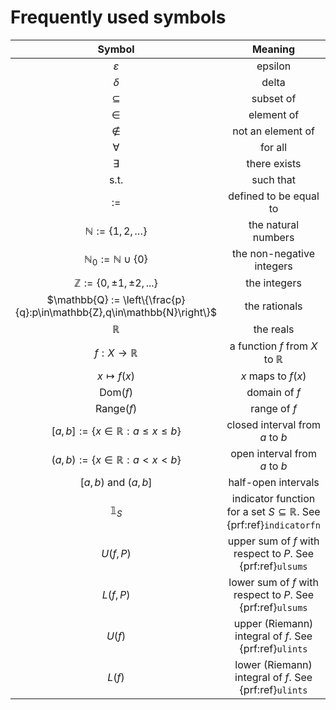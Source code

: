 # Frequently used symbols

| Symbol | Meaning |
| :---: | :---: |
| $\varepsilon$ | epsilon |
| $\delta$ | delta |
| $\subseteq$ | subset of |
| $\in$ | element of |
| $\notin$ | not an element of |
| $\forall$ | for all |
| $\exists$ | there exists |
| s.t. | such that |
| $:=$ | defined to be equal to |
| $\mathbb{N} := \{1,2,\ldots\}$ | the natural numbers |
| $\mathbb{N}_0 := \mathbb{N}\cup\{0\}$ | the non-negative integers |
| $\mathbb{Z} := \{0,\pm 1,\pm 2,...\}$ | the integers |
| $\mathbb{Q} := \left\{\frac{p}{q}:p\in\mathbb{Z},q\in\mathbb{N}\right\}$ | the rationals |
| $\mathbb{R}$ | the reals |
| $f:X\to\mathbb{R}$ | a function $f$ from $X$ to $\mathbb{R}$ |
| $x\mapsto f(x)$ | $x$ maps to $f(x)$ |
| $\text{Dom}(f)$ | domain of $f$ |
| $\text{Range}(f)$ | range of $f$ |
| $[a,b]:=\{x\in\mathbb{R}:a\leq x\leq b\}$ | closed interval from $a$ to $b$ |
| $(a,b):=\{x\in\mathbb{R}:a<x<b\}$ | open interval from $a$ to $b$|
| $[a,b)$ and $(a,b]$ | half-open intervals
| $\mathbb{1}_S$ | indicator function for a set $S\subseteq\mathbb{R}$. See {prf:ref}`indicatorfn` |
| $U(f,P)$ | upper sum of $f$ with respect to $P$. See {prf:ref}`ulsums`|
| $L(f,P)$ | lower sum of $f$ with respect to $P$. See {prf:ref}`ulsums`|
| $U(f)$ | upper (Riemann) integral of $f$. See {prf:ref}`ulints`|
| $L(f)$ | lower (Riemann) integral of $f$. See {prf:ref}`ulints`|